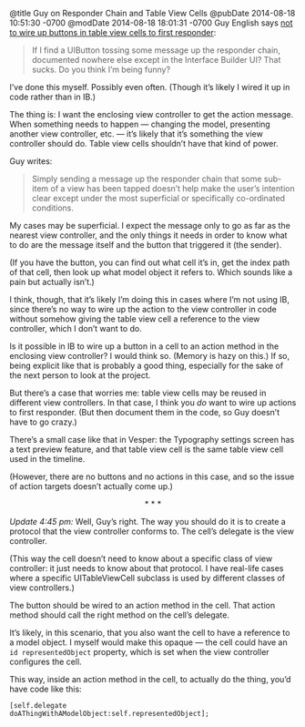 @title Guy on Responder Chain and Table View Cells
@pubDate 2014-08-18 10:51:30 -0700
@modDate 2014-08-18 18:01:31 -0700
Guy English says <a href="http://kickingbear.com/blog/archives/472">not to wire up buttons in table view cells to first responder</a>:

>If I find a UIButton tossing some message up the responder chain, documented nowhere else except in the Interface Builder UI? That sucks. Do you think I’m being funny?

I’ve done this myself. Possibly even often. (Though it’s likely I wired it up in code rather than in IB.)

The thing is: I want the enclosing view controller to get the action message. When something needs to happen — changing the model, presenting another view controller, etc. — it’s likely that it’s something the view controller should do. Table view cells shouldn’t have that kind of power.

Guy writes:

>Simply sending a message up the responder chain that some sub-item of a view has been tapped doesn’t help make the user’s intention clear except under the most superficial or specifically co-ordinated conditions.

My cases may be superficial. I expect the message only to go as far as the nearest view controller, and the only things it needs in order to know what to do are the message itself and the button that triggered it (the sender).

(If you have the button, you can find out what cell it’s in, get the index path of that cell, then look up what model object it refers to. Which sounds like a pain but actually isn’t.)

I think, though, that it’s likely I’m doing this in cases where I’m not using IB, since there’s no way to wire up the action to the view controller in code without somehow giving the table view cell a reference to the view controller, which I don’t want to do.

Is it possible in IB to wire up a button in a cell to an action method in the enclosing view controller? I would think so. (Memory is hazy on this.) If so, being explicit like that is probably a good thing, especially for the sake of the next person to look at the project.

But there’s a case that worries me: table view cells may be reused in different view controllers. In that case, I think you *do* want to wire up actions to first responder. (But then document them in the code, so Guy doesn’t have to go crazy.)

There’s a small case like that in Vesper: the Typography settings screen has a text preview feature, and that table view cell is the same table view cell used in the timeline.

(However, there are no buttons and no actions in this case, and so the issue of action targets doesn’t actually come up.)

<p style="text-align:center">* * *</p>

<i>Update 4:45 pm:</i> Well, Guy’s right. The way you should do it is to create a protocol that the view controller conforms to. The cell’s delegate is the view controller.

(This way the cell doesn’t need to know about a specific class of view controller: it just needs to know about that protocol. I have real-life cases where a specific UITableViewCell subclass is used by different classes of view controllers.)

The button should be wired to an action method in the cell. That action method should call the right method on the cell’s delegate.

It’s likely, in this scenario, that you also want the cell to have a reference to a model object. I myself would make this opaque — the cell could have an <code>id representedObject</code> property, which is set when the view controller configures the cell.

This way, inside an action method in the cell, to actually do the thing, you’d have code like this:

<code>[self.delegate doAThingWithAModelObject:&#8203;self.&#8203;representedObject];</code>
